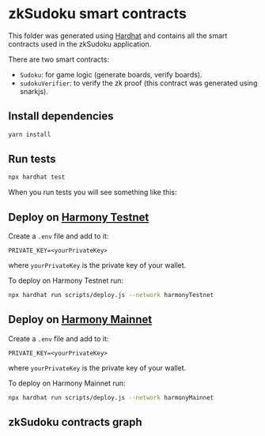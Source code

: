 # zkSudoku smart contracts

This folder was generated using [Hardhat](https://github.com/NomicFoundation/hardhat) and contains all the smart contracts used in the zkSudoku application.

There are two smart contracts:

- `Sudoku`: for game logic (generate boards, verify boards).
- `sudokuVerifier`: to verify the zk proof (this contract was generated using snarkjs).

## Install dependencies

```bash
yarn install
```

## Run tests

```bash
npx hardhat test
```

When you run tests you will see something like this:

## Deploy on [Harmony Testnet](https://explorer.pops.one/)

Create a `.env` file and add to it:

```text
PRIVATE_KEY=<yourPrivateKey>
```

where `yourPrivateKey` is the private key of your wallet.

To deploy on Harmony Testnet run:

```bash
npx hardhat run scripts/deploy.js --network harmonyTestnet
```

## Deploy on [Harmony Mainnet](https://explorer.harmony.one/)

Create a `.env` file and add to it:

```text
PRIVATE_KEY=<yourPrivateKey>
```

where `yourPrivateKey` is the private key of your wallet.

To deploy on Harmony Mainnet run:

```bash
npx hardhat run scripts/deploy.js --network harmonyMainnet
```

## zkSudoku contracts graph
